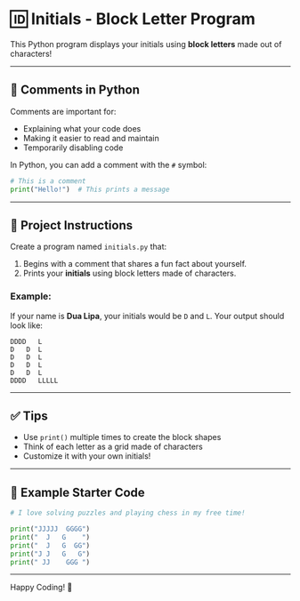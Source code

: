 
# 🆔 Initials - Block Letter Program

This Python program displays your initials using **block letters** made out of characters!

---

## 💬 Comments in Python

Comments are important for:

- Explaining what your code does
- Making it easier to read and maintain
- Temporarily disabling code

In Python, you can add a comment with the `#` symbol:

```python
# This is a comment
print("Hello!")  # This prints a message
```

---

## 🎯 Project Instructions

Create a program named `initials.py` that:

1. Begins with a comment that shares a fun fact about yourself.
2. Prints your **initials** using block letters made of characters.

### Example:

If your name is **Dua Lipa**, your initials would be `D` and `L`. Your output should look like:

```
DDDD   L
D   D  L
D   D  L
D   D  L
D   D  L
DDDD   LLLLL
```

---

## ✅ Tips

- Use `print()` multiple times to create the block shapes
- Think of each letter as a grid made of characters
- Customize it with your own initials!

---

## 📝 Example Starter Code

```python
# I love solving puzzles and playing chess in my free time!

print("JJJJJ  GGGG")
print("  J   G    ")
print("  J   G  GG")
print("J J   G   G")
print(" JJ    GGG ")
```

---

Happy Coding! 🚀
